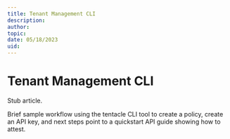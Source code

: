 ```yaml
---
title: Tenant Management CLI
description: 
author:
topic: 
date: 05/18/2023
uid:
---
```


# Tenant Management CLI

Stub article.

Brief sample workflow using the tentacle CLI tool to create a policy, create an API key, and next steps point to a quickstart API guide showing how to attest.